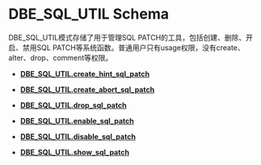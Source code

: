 # DBE\_SQL\_UTIL Schema<a name="ZH-CN_TOPIC_0000001266273310"></a>

DBE\_SQL\_UTIL模式存储了用于管理SQL PATCH的工具，包括创建、删除、开启、禁用SQL PATCH等系统函数。普通用户只有usage权限，没有create、alter、drop、comment等权限。

-   **[DBE\_SQL\_UTIL.create\_hint\_sql\_patch](DBE_SQL_UTIL-create_hint_sql_patch.md)**  

-   **[DBE\_SQL\_UTIL.create\_abort\_sql\_patch](DBE_SQL_UTIL-create_abort_sql_patch.md)**  

-   **[DBE\_SQL\_UTIL.drop\_sql\_patch](DBE_SQL_UTIL-drop_sql_patch.md)**  

-   **[DBE\_SQL\_UTIL.enable\_sql\_patch](DBE_SQL_UTIL-enable_sql_patch.md)**  

-   **[DBE\_SQL\_UTIL.disable\_sql\_patch](DBE_SQL_UTIL-disable_sql_patch.md)**  

-   **[DBE\_SQL\_UTIL.show\_sql\_patch](DBE_SQL_UTIL-show_sql_patch.md)**  


